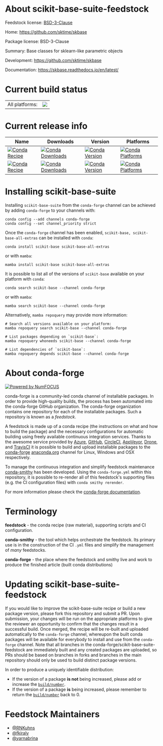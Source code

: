 About scikit-base-suite-feedstock
=================================

Feedstock license: [BSD-3-Clause](https://github.com/conda-forge/skbase-fix-feedstock/blob/main/LICENSE.txt)

Home: https://github.com/sktime/skbase

Package license: BSD-3-Clause

Summary: Base classes for sklearn-like parametric objects

Development: https://github.com/sktime/skbase

Documentation: https://skbase.readthedocs.io/en/latest/

Current build status
====================


<table><tr><td>All platforms:</td>
    <td>
      <a href="https://dev.azure.com/conda-forge/feedstock-builds/_build/latest?definitionId=None&branchName=main">
        <img src="https://dev.azure.com/conda-forge/feedstock-builds/_apis/build/status/skbase-fix-feedstock?branchName=main">
      </a>
    </td>
  </tr>
</table>

Current release info
====================

| Name | Downloads | Version | Platforms |
| --- | --- | --- | --- |
| [![Conda Recipe](https://img.shields.io/badge/recipe-scikit--base-green.svg)](https://anaconda.org/conda-forge/scikit-base) | [![Conda Downloads](https://img.shields.io/conda/dn/conda-forge/scikit-base.svg)](https://anaconda.org/conda-forge/scikit-base) | [![Conda Version](https://img.shields.io/conda/vn/conda-forge/scikit-base.svg)](https://anaconda.org/conda-forge/scikit-base) | [![Conda Platforms](https://img.shields.io/conda/pn/conda-forge/scikit-base.svg)](https://anaconda.org/conda-forge/scikit-base) |
| [![Conda Recipe](https://img.shields.io/badge/recipe-scikit--base--all--extras-green.svg)](https://anaconda.org/conda-forge/scikit-base-all-extras) | [![Conda Downloads](https://img.shields.io/conda/dn/conda-forge/scikit-base-all-extras.svg)](https://anaconda.org/conda-forge/scikit-base-all-extras) | [![Conda Version](https://img.shields.io/conda/vn/conda-forge/scikit-base-all-extras.svg)](https://anaconda.org/conda-forge/scikit-base-all-extras) | [![Conda Platforms](https://img.shields.io/conda/pn/conda-forge/scikit-base-all-extras.svg)](https://anaconda.org/conda-forge/scikit-base-all-extras) |

Installing scikit-base-suite
============================

Installing `scikit-base-suite` from the `conda-forge` channel can be achieved by adding `conda-forge` to your channels with:

```
conda config --add channels conda-forge
conda config --set channel_priority strict
```

Once the `conda-forge` channel has been enabled, `scikit-base, scikit-base-all-extras` can be installed with `conda`:

```
conda install scikit-base scikit-base-all-extras
```

or with `mamba`:

```
mamba install scikit-base scikit-base-all-extras
```

It is possible to list all of the versions of `scikit-base` available on your platform with `conda`:

```
conda search scikit-base --channel conda-forge
```

or with `mamba`:

```
mamba search scikit-base --channel conda-forge
```

Alternatively, `mamba repoquery` may provide more information:

```
# Search all versions available on your platform:
mamba repoquery search scikit-base --channel conda-forge

# List packages depending on `scikit-base`:
mamba repoquery whoneeds scikit-base --channel conda-forge

# List dependencies of `scikit-base`:
mamba repoquery depends scikit-base --channel conda-forge
```


About conda-forge
=================

[![Powered by
NumFOCUS](https://img.shields.io/badge/powered%20by-NumFOCUS-orange.svg?style=flat&colorA=E1523D&colorB=007D8A)](https://numfocus.org)

conda-forge is a community-led conda channel of installable packages.
In order to provide high-quality builds, the process has been automated into the
conda-forge GitHub organization. The conda-forge organization contains one repository
for each of the installable packages. Such a repository is known as a *feedstock*.

A feedstock is made up of a conda recipe (the instructions on what and how to build
the package) and the necessary configurations for automatic building using freely
available continuous integration services. Thanks to the awesome service provided by
[Azure](https://azure.microsoft.com/en-us/services/devops/), [GitHub](https://github.com/),
[CircleCI](https://circleci.com/), [AppVeyor](https://www.appveyor.com/),
[Drone](https://cloud.drone.io/welcome), and [TravisCI](https://travis-ci.com/)
it is possible to build and upload installable packages to the
[conda-forge](https://anaconda.org/conda-forge) [anaconda.org](https://anaconda.org/)
channel for Linux, Windows and OSX respectively.

To manage the continuous integration and simplify feedstock maintenance
[conda-smithy](https://github.com/conda-forge/conda-smithy) has been developed.
Using the ``conda-forge.yml`` within this repository, it is possible to re-render all of
this feedstock's supporting files (e.g. the CI configuration files) with ``conda smithy rerender``.

For more information please check the [conda-forge documentation](https://conda-forge.org/docs/).

Terminology
===========

**feedstock** - the conda recipe (raw material), supporting scripts and CI configuration.

**conda-smithy** - the tool which helps orchestrate the feedstock.
                   Its primary use is in the construction of the CI ``.yml`` files
                   and simplify the management of *many* feedstocks.

**conda-forge** - the place where the feedstock and smithy live and work to
                  produce the finished article (built conda distributions)


Updating scikit-base-suite-feedstock
====================================

If you would like to improve the scikit-base-suite recipe or build a new
package version, please fork this repository and submit a PR. Upon submission,
your changes will be run on the appropriate platforms to give the reviewer an
opportunity to confirm that the changes result in a successful build. Once
merged, the recipe will be re-built and uploaded automatically to the
`conda-forge` channel, whereupon the built conda packages will be available for
everybody to install and use from the `conda-forge` channel.
Note that all branches in the conda-forge/scikit-base-suite-feedstock are
immediately built and any created packages are uploaded, so PRs should be based
on branches in forks and branches in the main repository should only be used to
build distinct package versions.

In order to produce a uniquely identifiable distribution:
 * If the version of a package **is not** being increased, please add or increase
   the [``build/number``](https://docs.conda.io/projects/conda-build/en/latest/resources/define-metadata.html#build-number-and-string).
 * If the version of a package **is** being increased, please remember to return
   the [``build/number``](https://docs.conda.io/projects/conda-build/en/latest/resources/define-metadata.html#build-number-and-string)
   back to 0.

Feedstock Maintainers
=====================

* [@RNKuhns](https://github.com/RNKuhns/)
* [@fkiraly](https://github.com/fkiraly/)
* [@yarnabrina](https://github.com/yarnabrina/)


